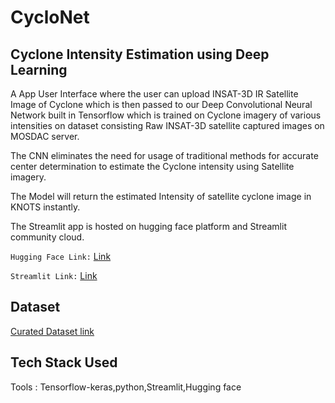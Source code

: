 # CycloNet

## Cyclone Intensity Estimation using Deep Learning

A App User Interface where the user can upload INSAT-3D IR Satellite Image of Cyclone which is then passed to our Deep Convolutional Neural Network built in Tensorflow which is trained on Cyclone imagery of various intensities on dataset consisting Raw INSAT-3D satellite captured images on MOSDAC server. 

The CNN eliminates the need for usage of traditional methods for accurate center determination to estimate the Cyclone intensity using Satellite imagery. 

The Model will return the estimated Intensity of satellite cyclone image in KNOTS instantly.

The Streamlit app is hosted on hugging face platform and Streamlit community cloud.

``Hugging Face Link:`` [Link](https://huggingface.co/spaces/Sj8287/Cyclonet) 

``Streamlit Link:`` [Link](https://sparshj8287-crossknothacks-cyclonet-app-w8ovqw.streamlit.app/)

## Dataset

[Curated Dataset link](https://www.kaggle.com/datasets/sshubam/insat3d-infrared-raw-cyclone-images-20132021)

## Tech Stack Used

Tools : Tensorflow-keras,python,Streamlit,Hugging face


